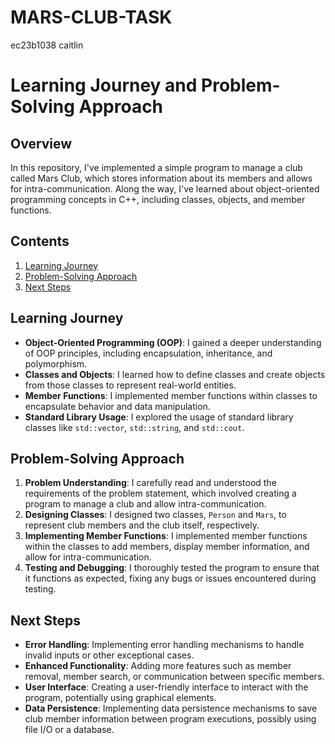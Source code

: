 # MARS-CLUB-TASK
ec23b1038 caitlin

# Learning Journey and Problem-Solving Approach

## Overview

In this repository, I've implemented a simple program to manage a club called Mars Club, which stores information about its members and allows for intra-communication. Along the way, I've learned about object-oriented programming concepts in C++, including classes, objects, and member functions.



## Contents

1. [Learning Journey](#learning-journey)
2. [Problem-Solving Approach](#problem-solving-approach)
3. [Next Steps](#next-steps)




## Learning Journey

- **Object-Oriented Programming (OOP)**: I gained a deeper understanding of OOP principles, including encapsulation, inheritance, and polymorphism.
- **Classes and Objects**: I learned how to define classes and create objects from those classes to represent real-world entities.
- **Member Functions**: I implemented member functions within classes to encapsulate behavior and data manipulation.
- **Standard Library Usage**: I explored the usage of standard library classes like `std::vector`, `std::string`, and `std::cout`.


## Problem-Solving Approach

1. **Problem Understanding**: I carefully read and understood the requirements of the problem statement, which involved creating a program to manage a club and allow intra-communication.
2. **Designing Classes**: I designed two classes, `Person` and `Mars`, to represent club members and the club itself, respectively.
3. **Implementing Member Functions**: I implemented member functions within the classes to add members, display member information, and allow for intra-communication.
4. **Testing and Debugging**: I thoroughly tested the program to ensure that it functions as expected, fixing any bugs or issues encountered during testing.



## Next Steps

- **Error Handling**: Implementing error handling mechanisms to handle invalid inputs or other exceptional cases.
- **Enhanced Functionality**: Adding more features such as member removal, member search, or communication between specific members.
- **User Interface**: Creating a user-friendly interface to interact with the program, potentially using graphical elements.
- **Data Persistence**: Implementing data persistence mechanisms to save club member information between program executions, possibly using file I/O or a database.

